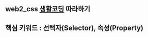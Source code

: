 ## web2_css [생활코딩](https://www.youtube.com/channel/UCvc8kv-i5fvFTJBFAk6n1SA) 따라하기
## 핵심 키워드 : 선택자(Selector), 속성(Property)
